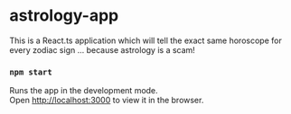 # astrology-app
This is a React.ts application which will tell the exact same horoscope for every zodiac sign ... because astrology is a scam!

### `npm start`
Runs the app in the development mode.\
Open [http://localhost:3000](http://localhost:3000) to view it in the browser.
